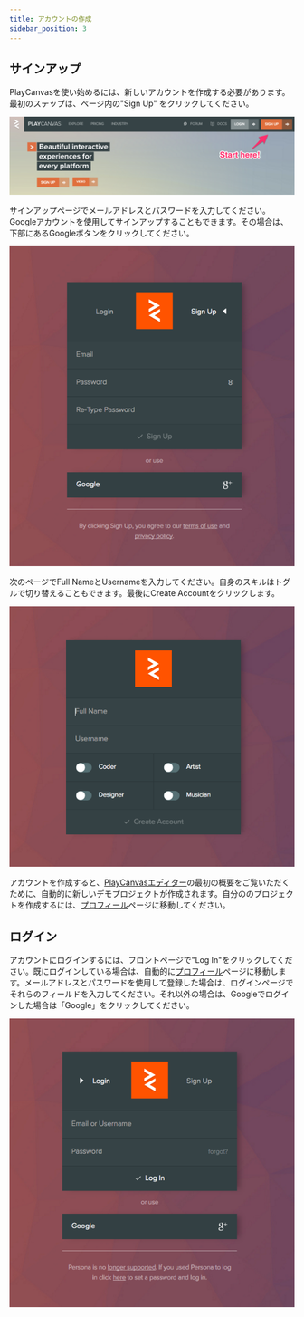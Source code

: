 ```yaml
---
title: アカウントの作成
sidebar_position: 3
---
```


## サインアップ

PlayCanvasを使い始めるには、新しいアカウントを作成する必要があります。最初のステップは、ページ内の"Sign Up" をクリックしてください。

![signup][1]

サインアップページでメールアドレスとパスワードを入力してください。Googleアカウントを使用してサインアップすることもできます。その場合は、下部にあるGoogleボタンをクリックしてください。

![signup_details][2]

次のページでFull NameとUsernameを入力してください。自身のスキルはトグルで切り替えることもできます。最後にCreate Accountをクリックします。

![signup_final][3]

アカウントを作成すると、[PlayCanvasエディター][4]の最初の概要をご覧いただくために、自動的に新しいデモプロジェクトが作成されます。自分ののプロジェクトを作成するには、[プロフィール][5]ページに移動してください。

## ログイン

アカウントにログインするには、フロントページで"Log In"をクリックしてください。既にログインしている場合は、自動的に[プロフィール][5]ページに移動します。メールアドレスとパスワードを使用して登録した場合は、ログインページでそれらのフィールドを入力してください。それ以外の場合は、Googleでログインした場合は「Google」をクリックしてください。

![login][6]

[1]: /images/user-manual/creating-account/signup.png
[2]: /images/user-manual/creating-account/signup_details.png
[3]: /images/user-manual/creating-account/signup_final.png
[4]: /user-manual/editor/
[5]: /user-manual/profile/
[6]: /images/user-manual/creating-account/login.png
